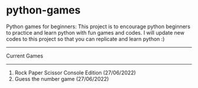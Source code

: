 # python-games
Python games for beginners: 
This project is to encourage python beginners to practice and learn python with fun games and codes.
I will update new codes to this project so that you can replicate and learn python :)
*******************
Current Games
*******************
1) Rock Paper Scissor Console Edition (27/06/2022)
2) Guess the number game (27/06/2022)
